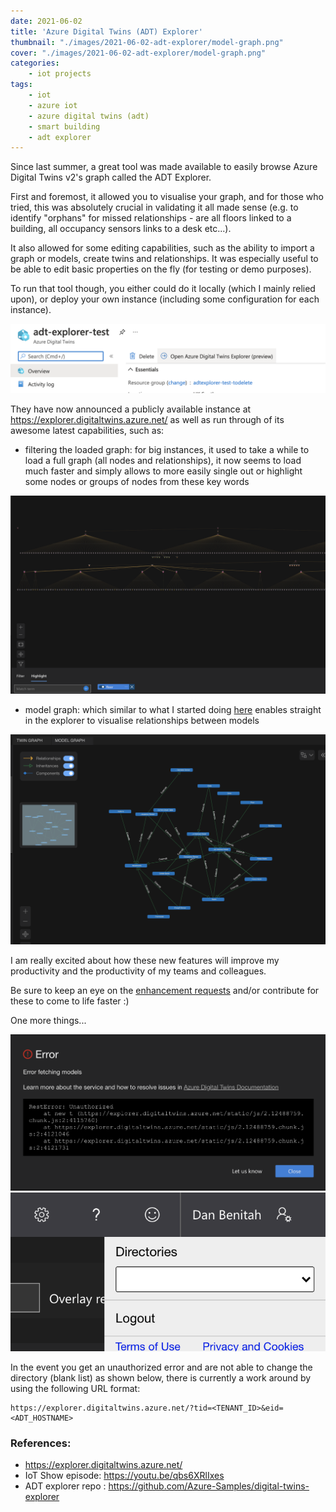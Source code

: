 ```yaml
---
date: 2021-06-02
title: 'Azure Digital Twins (ADT) Explorer'
thumbnail: "./images/2021-06-02-adt-explorer/model-graph.png"
cover: "./images/2021-06-02-adt-explorer/model-graph.png"
categories: 
    - iot projects
tags: 
    - iot
    - azure iot
    - azure digital twins (adt)
    - smart building
    - adt explorer
---
```


Since last summer, a great tool was made available to easily browse Azure Digital Twins v2's graph called the ADT Explorer.

First and foremost, it allowed you to visualise your graph, and for those who tried, this was absolutely crucial in validating it all made sense (e.g. to identify "orphans" for missed relationships - are all floors linked to a building, all occupancy sensors links to a desk etc...).

It also allowed for some editing capabilities, such as the ability to import a graph or models, create twins and relationships. It was especially useful to be able to edit basic properties on the fly (for testing or demo purposes).

To run that tool though, you either could do it locally (which I mainly relied upon), or deploy your own instance (including some configuration for each instance).

![Launch Explorer from the Azure Portal](./images/2021-06-02-adt-explorer/adt-explorer-from-portal.png)

They have now announced a publicly available instance at https://explorer.digitaltwins.azure.net/ as well as run through of its awesome latest capabilities, such as:
- filtering the loaded graph: for big instances, it used to take a while to load a full graph (all nodes and relationships), it now seems to load much faster and simply allows to more easily single out or highlight some nodes or groups of nodes from these key words

![Filter or highlight](./images/2021-06-02-adt-explorer/filter-and-highlight.png)

- model graph: which similar to what I started doing [here](/dtdl-models-inheritance) enables straight in the explorer to visualise relationships between models 

![Model graph](./images/2021-06-02-adt-explorer/model-graph.png)

I am really excited about how these new features will improve my productivity and the productivity of my teams and colleagues. 

Be sure to keep an eye on the [enhancement requests](https://github.com/Azure-Samples/digital-twins-explorer/issues?q=is%3Aopen+is%3Aissue+label%3Aenhancement) and/or contribute for these to come to life faster :)

One more things...

![Unauthorised error...](./images/2021-06-02-adt-explorer/unauthorised.png)
![... and an empty list of directories for your (live?) account](./images/2021-06-02-adt-explorer/directories.png)

In the event you get an unauthorized error and are not able to change the directory (blank list) as shown below, there is currently a work around by using the following URL format:

```shell
https://explorer.digitaltwins.azure.net/?tid=<TENANT_ID>&eid=<ADT_HOSTNAME>
```

### References:
- https://explorer.digitaltwins.azure.net/
- IoT Show episode: https://youtu.be/qbs6XRlIxes
- ADT explorer repo : https://github.com/Azure-Samples/digital-twins-explorer